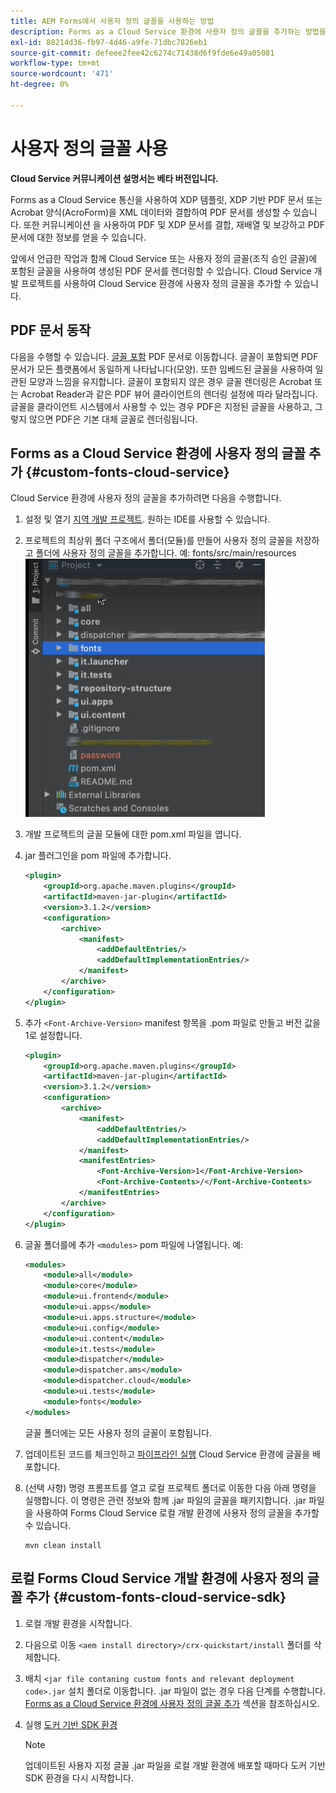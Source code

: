 ```yaml
---
title: AEM Forms에서 사용자 정의 글꼴을 사용하는 방법
description: Forms as a Cloud Service 환경에 사용자 정의 글꼴을 추가하는 방법을 알아봅니다.
exl-id: 88214d36-fb97-4d46-a9fe-71dbc7826eb1
source-git-commit: defeee2fee42c6274c71438d6f9fde6e49a05081
workflow-type: tm+mt
source-wordcount: '471'
ht-degree: 0%

---
```


# 사용자 정의 글꼴 사용

**Cloud Service 커뮤니케이션 설명서는 베타 버전입니다.**

Forms as a Cloud Service 통신을 사용하여 XDP 템플릿, XDP 기반 PDF 문서 또는 Acrobat 양식(AcroForm)을 XML 데이터와 결합하여 PDF 문서를 생성할 수 있습니다. 또한 커뮤니케이션 을 사용하여 PDF 및 XDP 문서를 결합, 재배열 및 보강하고 PDF 문서에 대한 정보를 얻을 수 있습니다.

앞에서 언급한 작업과 함께 Cloud Service 또는 사용자 정의 글꼴(조직 승인 글꼴)에 포함된 글꼴을 사용하여 생성된 PDF 문서를 렌더링할 수 있습니다. Cloud Service 개발 프로젝트를 사용하여 Cloud Service 환경에 사용자 정의 글꼴을 추가할 수 있습니다.

## PDF 문서 동작

다음을 수행할 수 있습니다. [글꼴 포함](https://adobedocs.github.io/experience-manager-forms-cloud-service-developer-reference/references/output-sync/#tag/PrintedOutputOptions) PDF 문서로 이동합니다. 글꼴이 포함되면 PDF 문서가 모든 플랫폼에서 동일하게 나타납니다(모양). 또한 임베드된 글꼴을 사용하여 일관된 모양과 느낌을 유지합니다. 글꼴이 포함되지 않은 경우 글꼴 렌더링은 Acrobat 또는 Acrobat Reader과 같은 PDF 뷰어 클라이언트의 렌더링 설정에 따라 달라집니다. 글꼴을 클라이언트 시스템에서 사용할 수 있는 경우 PDF은 지정된 글꼴을 사용하고, 그렇지 않으면 PDF은 기본 대체 글꼴로 렌더링됩니다.

## Forms as a Cloud Service 환경에 사용자 정의 글꼴 추가 {#custom-fonts-cloud-service}

Cloud Service 환경에 사용자 정의 글꼴을 추가하려면 다음을 수행합니다.

1. 설정 및 열기 [지역 개발 프로젝트](setup-local-development-environment.md). 원하는 IDE를 사용할 수 있습니다.
1. 프로젝트의 최상위 폴더 구조에서 폴더(모듈)를 만들어 사용자 정의 글꼴을 저장하고 폴더에 사용자 정의 글꼴을 추가합니다. 예: fonts/src/main/resources
   ![글꼴 폴더](assets/fonts.png)

1. 개발 프로젝트의 글꼴 모듈에 대한 pom.xml 파일을 엽니다.
1. jar 플러그인을 pom 파일에 추가합니다.

   ```xml
   <plugin>
       <groupId>org.apache.maven.plugins</groupId>
       <artifactId>maven-jar-plugin</artifactId>
       <version>3.1.2</version>
       <configuration>
           <archive>
               <manifest>
                   <addDefaultEntries/>
                   <addDefaultImplementationEntries/>
               </manifest>
           </archive>
       </configuration>
   </plugin>
   ```

1. 추가 `<Font-Archive-Version>` manifest 항목을 .pom 파일로 만들고 버전 값을 1로 설정합니다.

   ```xml
   <plugin>
       <groupId>org.apache.maven.plugins</groupId>
       <artifactId>maven-jar-plugin</artifactId>
       <version>3.1.2</version>
       <configuration>
           <archive>
               <manifest>
                   <addDefaultEntries/>
                   <addDefaultImplementationEntries/>
               </manifest>
               <manifestEntries>
                   <Font-Archive-Version>1</Font-Archive-Version>
                   <Font-Archive-Contents>/</Font-Archive-Contents>
               </manifestEntries> 
           </archive>
       </configuration>
   </plugin>
   ```

1. 글꼴 폴더를에 추가 `<modules>` pom 파일에 나열됩니다. 예:

   ```xml
   <modules>
       <module>all</module>
       <module>core</module>
       <module>ui.frontend</module>
       <module>ui.apps</module>
       <module>ui.apps.structure</module>
       <module>ui.config</module>
       <module>ui.content</module>
       <module>it.tests</module>
       <module>dispatcher</module>
       <module>dispatcher.ams</module>
       <module>dispatcher.cloud</module>
       <module>ui.tests</module>
       <module>fonts</module>
   </modules>
   ```

   글꼴 폴더에는 모든 사용자 정의 글꼴이 포함됩니다.

1. 업데이트된 코드를 체크인하고 [파이프라인 실행](/help/implementing/cloud-manager/deploy-code.md) Cloud Service 환경에 글꼴을 배포합니다.

1. (선택 사항) 명령 프롬프트를 열고 로컬 프로젝트 폴더로 이동한 다음 아래 명령을 실행합니다. 이 명령은 관련 정보와 함께 .jar 파일의 글꼴을 패키지합니다. .jar 파일을 사용하여 Forms Cloud Service 로컬 개발 환경에 사용자 정의 글꼴을 추가할 수 있습니다.

   ```shell
   mvn clean install
   ```

## 로컬 Forms Cloud Service 개발 환경에 사용자 정의 글꼴 추가 {#custom-fonts-cloud-service-sdk}

1. 로컬 개발 환경을 시작합니다.
1. 다음으로 이동 `<aem install directory>/crx-quickstart/install` 폴더를 삭제합니다.
1. 배치 `<jar file contaning custom fonts and relevant deployment code>.jar` 설치 폴더로 이동합니다. .jar 파일이 없는 경우 다음 단계를 수행합니다. [Forms as a Cloud Service 환경에 사용자 정의 글꼴 추가](#custom-fonts-cloud-service) 섹션을 참조하십시오.
1. 실행 [도커 기반 SDK 환경](setup-local-development-environment.md#docker-microservices)


   >[!NOTE]
   >
   >업데이트된 사용자 지정 글꼴 .jar 파일을 로컬 개발 환경에 배포할 때마다 도커 기반 SDK 환경을 다시 시작합니다.
